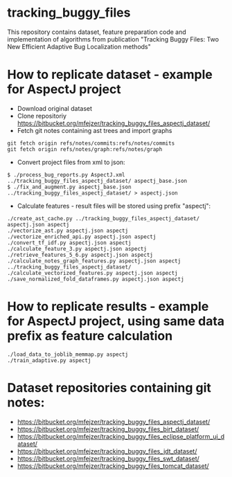 # tracking_buggy_files
This repository contains dataset, feature preparation code and implementation of algorithms from publication "Tracking Buggy Files: Two New Efficient Adaptive Bug Localization methods"

# How to replicate dataset - example for AspectJ project
* Download original dataset
* Clone repositoriy https://bitbucket.org/mfejzer/tracking_buggy_files_aspectj_dataset/
* Fetch git notes containing ast trees and import graphs
```
git fetch origin refs/notes/commits:refs/notes/commits
git fetch origin refs/notes/graph:refs/notes/graph
```
* Convert project files from xml to json:
```
$ ./process_bug_reports.py AspectJ.xml ../tracking_buggy_files_aspectj_dataset/ aspectj_base.json
$ ./fix_and_augment.py aspectj_base.json ../tracking_buggy_files_aspectj_dataset/ > aspectj.json
```
* Calculate features - result files will be stored using prefix "aspectj":
```
./create_ast_cache.py ../tracking_buggy_files_aspectj_dataset/ aspectj.json aspectj
./vectorize_ast.py aspectj.json aspectj
./vectorize_enriched_api.py aspectj.json aspectj
./convert_tf_idf.py aspectj.json aspectj
./calculate_feature_3.py aspectj.json aspectj
./retrieve_features_5_6.py aspectj.json aspectj
./calculate_notes_graph_features.py aspectj.json aspectj ../tracking_buggy_files_aspectj_dataset/
./calculate_vectorized_features.py aspectj.json aspectj
./save_normalized_fold_dataframes.py aspectj.json aspectj
```
# How to replicate results - example for AspectJ project, using same data prefix as feature calculation
```
./load_data_to_joblib_memmap.py aspectj
./train_adaptive.py aspectj
```

# Dataset repositories containing git notes:
* https://bitbucket.org/mfejzer/tracking_buggy_files_aspectj_dataset/
* https://bitbucket.org/mfejzer/tracking_buggy_files_birt_dataset/
* https://bitbucket.org/mfejzer/tracking_buggy_files_eclipse_platform_ui_dataset/
* https://bitbucket.org/mfejzer/tracking_buggy_files_jdt_dataset/
* https://bitbucket.org/mfejzer/tracking_buggy_files_swt_dataset/
* https://bitbucket.org/mfejzer/tracking_buggy_files_tomcat_dataset/


